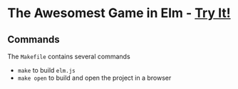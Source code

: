 # The Awesomest Game in Elm - [Try It!](http://elm-awesome-game.materialdesignr.com)

## Commands

The `Makefile` contains several commands

* `make` to build `elm.js`
* `make open` to build and open the project in a browser

